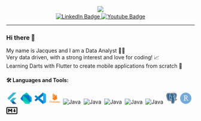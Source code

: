 <div id="header" align="center">
  <img src="https://media.giphy.com/media/v1.Y2lkPTc5MGI3NjExOTU2YThkY2RkNWFiYWFmOThkZWU5ZDFhMzdiYTQ0MmVmY2I3YjU2MyZlcD12MV9pbnRlcm5hbF9naWZzX2dpZklkJmN0PXM/HEPwfdu6T6svpPE1eN/giphy.gif" width="150"/>

<div id="badges">
  <a href="https://www.linkedin.com/in/jacques-hervochon-27448898/?locale=en_US">
    <img src="https://img.shields.io/badge/LinkedIn-blue?style=for-the-badge&logo=linkedin&logoColor=white" alt="LinkedIn Badge"/>
  </a>
  <a href="https://www.youtube.com/@jacqueshervochon5099/videos">
  <img src="https://img.shields.io/badge/YouTube-red?style=for-the-badge&logo=youtube&logoColor=white" alt="Youtube Badge"/>
  </a>
</div>
</div>  

--- 

### Hi there  👋
 
 My name is Jacques and I am a Data Analyst 👨‍💻
 <br />
 Very data driven, with a strong interest and love for coding! 📈
 <br />
 Learning Darts with Flutter to create mobile applications from scratch 🎨
 
 
#### 🛠️ Languages and Tools:
<div>
    <img src="https://github.com/devicons/devicon/blob/master/icons/flutter/flutter-original.svg" title="Flutter" alt="Java" width="30" height="30"/>&nbsp;
    <img src="https://github.com/devicons/devicon/blob/master/icons/dart/dart-original.svg" title="Dart" alt="Java" width="30" height="30"/>&nbsp;
    <img src="https://github.com/devicons/devicon/blob/master/icons/vscode/vscode-original.svg" title="VSCode" alt="Java" width="30" height="30"/>&nbsp;
    <img src="https://github.com/devicons/devicon/blob/master/icons/firebase/firebase-plain-wordmark.svg" title="Firebase" alt="Java" width="30" height="30"/>&nbsp;
    <img src="https://henriblancke.gallerycdn.vsassets.io/extensions/henriblancke/vscode-dbt-formatter/1.0.1/1586995554014/Microsoft.VisualStudio.Services.Icons.Default" title="dbt" alt="Java" width="30" height="30"/>&nbsp;
    <img src="https://avatars.githubusercontent.com/u/10746780?s=280&v=4" title="Redash" alt="Java" width="30" height="30"/>&nbsp;
    <img src="https://lh3.googleusercontent.com/SL-zhI5eLuR-P2Ei1dTgcpEMlBLDcx4enkHVLzqE2deyD7eXlhp3l8fliVMJd4JrceekY952chneRzUSmQeA" title="SuperQuery" alt="Java" width="30" height="30"/>&nbsp;
    <img src="https://upload.wikimedia.org/wikipedia/commons/thumb/c/c9/DataGrip.svg/1024px-DataGrip.svg.png" title="DataGrip" alt="Java" width="30" height="30"/>&nbsp;
    <img src="https://cdn.icon-icons.com/icons2/2699/PNG/512/google_bigquery_logo_icon_168150.png" title="BigQuery" alt="Java" width="30" height="30"/>&nbsp;
    <img src="https://github.com/devicons/devicon/blob/master/icons/postgresql/postgresql-original.svg" title="PostgreSQL" alt="Java" width="30" height="30"/>&nbsp;
    <img src="https://github.com/devicons/devicon/blob/master/icons/rstudio/rstudio-original.svg" title="RStudio" alt="Java" width="30" height="30"/>&nbsp;
    <img src="https://github.com/devicons/devicon/blob/master/icons/markdown/markdown-original.svg" title="Markdown" alt="Java" width="30" height="30"/>&nbsp;
  

  
<!--
**jacquuouille/jacquuouille** is a ✨ _special_ ✨ repository because its `README.md` (this file) appears on your GitHub profile.

Here are some ideas to get you started:

- 🔭 I’m currently working on ...
- 🌱 I’m currently learning ...
- 👯 I’m looking to collaborate on ...
- 🤔 I’m looking for help with ...
- 💬 Ask me about ...
- 📫 How to reach me: ...
- 😄 Pronouns: ...
- ⚡ Fun fact: ...
-->
